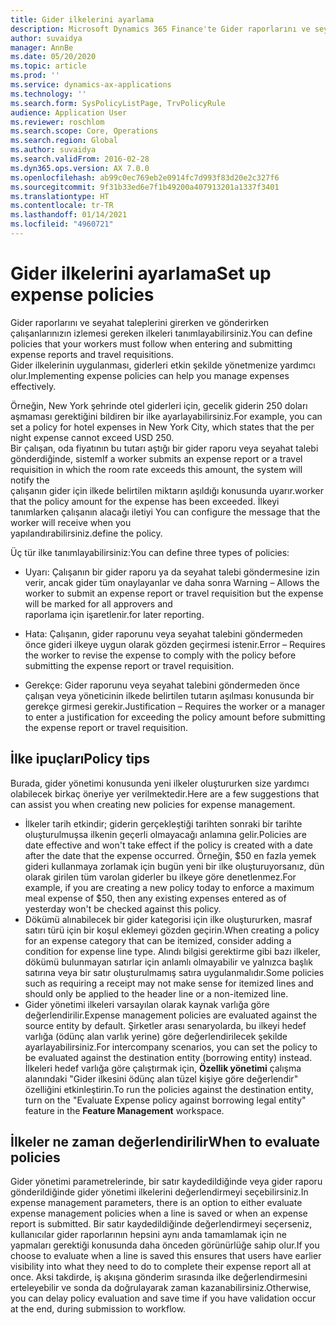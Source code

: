 ```yaml
---
title: Gider ilkelerini ayarlama
description: Microsoft Dynamics 365 Finance'te Gider raporlarını ve seyahat taleplerini girerken ve gönderirken çalışanlarınızın izlemesi gereken gider ilkelerini tanımlayabilirsiniz.
author: suvaidya
manager: AnnBe
ms.date: 05/20/2020
ms.topic: article
ms.prod: ''
ms.service: dynamics-ax-applications
ms.technology: ''
ms.search.form: SysPolicyListPage, TrvPolicyRule
audience: Application User
ms.reviewer: roschlom
ms.search.scope: Core, Operations
ms.search.region: Global
ms.author: suvaidya
ms.search.validFrom: 2016-02-28
ms.dyn365.ops.version: AX 7.0.0
ms.openlocfilehash: ab99c0ec769eb2e0914fc7d993f83d20e2c327f6
ms.sourcegitcommit: 9f31b33ed6e7f1b49200a407913201a1337f3401
ms.translationtype: HT
ms.contentlocale: tr-TR
ms.lasthandoff: 01/14/2021
ms.locfileid: "4960721"
---
```

# <a name="set-up-expense-policies"></a><span data-ttu-id="9592b-103">Gider ilkelerini ayarlama</span><span class="sxs-lookup"><span data-stu-id="9592b-103">Set up expense policies</span></span>

<span data-ttu-id="9592b-104">Gider raporlarını ve seyahat taleplerini girerken ve gönderirken çalışanlarınızın izlemesi gereken ilkeleri tanımlayabilirsiniz.</span><span class="sxs-lookup"><span data-stu-id="9592b-104">You can define policies that your workers must follow when entering and submitting expense reports and travel requisitions.</span></span>         
<span data-ttu-id="9592b-105">Gider ilkelerinin uygulanması, giderleri etkin şekilde yönetmenize yardımcı olur.</span><span class="sxs-lookup"><span data-stu-id="9592b-105">Implementing expense policies can help you manage expenses effectively.</span></span>         

<span data-ttu-id="9592b-106">Örneğin, New York şehrinde otel giderleri için, gecelik giderin 250 doları aşmaması gerektiğini bildiren bir ilke ayarlayabilirsiniz.</span><span class="sxs-lookup"><span data-stu-id="9592b-106">For example, you can set a policy for hotel expenses in New York City, which states that the per night expense cannot exceed USD 250.</span></span>       
<span data-ttu-id="9592b-107">Bir çalışan, oda fiyatının bu tutarı aştığı bir gider raporu veya seyahat talebi gönderdiğinde, sistem</span><span class="sxs-lookup"><span data-stu-id="9592b-107">If a worker submits an expense report or a travel requisition in which the room rate exceeds this amount, the system will notify the</span></span>        
<span data-ttu-id="9592b-108">çalışanın gider için ilkede belirtilen miktarın aşıldığı konusunda uyarır.</span><span class="sxs-lookup"><span data-stu-id="9592b-108">worker that the policy amount for the expense has been exceeded.</span></span> <span data-ttu-id="9592b-109">İlkeyi tanımlarken çalışanın alacağı iletiyi </span><span class="sxs-lookup"><span data-stu-id="9592b-109">You can configure the message that the worker will receive when you</span></span>        
<span data-ttu-id="9592b-110">yapılandırabilirsiniz.</span><span class="sxs-lookup"><span data-stu-id="9592b-110">define the policy.</span></span>      
        
<span data-ttu-id="9592b-111">Üç tür ilke tanımlayabilirsiniz:</span><span class="sxs-lookup"><span data-stu-id="9592b-111">You can define three types of policies:</span></span>         
        
- <span data-ttu-id="9592b-112">Uyarı: Çalışanın bir gider raporu ya da seyahat talebi göndermesine izin verir, ancak gider tüm onaylayanlar ve daha sonra </span><span class="sxs-lookup"><span data-stu-id="9592b-112">Warning – Allows the worker to submit an expense report or travel requisition but the expense will be marked for all approvers and</span></span>        
  <span data-ttu-id="9592b-113">raporlama için işaretlenir.</span><span class="sxs-lookup"><span data-stu-id="9592b-113">for later reporting.</span></span>        

- <span data-ttu-id="9592b-114">Hata: Çalışanın, gider raporunu veya seyahat talebini göndermeden önce gideri ilkeye uygun olarak gözden geçirmesi istenir.</span><span class="sxs-lookup"><span data-stu-id="9592b-114">Error – Requires the worker to revise the expense to comply with the policy before submitting the expense report or travel requisition.</span></span>       
 
 - <span data-ttu-id="9592b-115">Gerekçe: Gider raporunu veya seyahat talebini göndermeden önce çalışan veya yöneticinin ilkede belirtilen tutarın aşılması konusunda bir gerekçe girmesi gerekir.</span><span class="sxs-lookup"><span data-stu-id="9592b-115">Justification – Requires the worker or a manager to enter a justification for exceeding the policy amount before submitting the expense report or travel requisition.</span></span>        

## <a name="policy-tips"></a><span data-ttu-id="9592b-116">İlke ipuçları</span><span class="sxs-lookup"><span data-stu-id="9592b-116">Policy tips</span></span>
<span data-ttu-id="9592b-117">Burada, gider yönetimi konusunda yeni ilkeler oluştururken size yardımcı olabilecek birkaç öneriye yer verilmektedir.</span><span class="sxs-lookup"><span data-stu-id="9592b-117">Here are a few suggestions that can assist you when creating new policies for expense management.</span></span> 
* <span data-ttu-id="9592b-118">İlkeler tarih etkindir; giderin gerçekleştiği tarihten sonraki bir tarihte oluşturulmuşsa ilkenin geçerli olmayacağı anlamına gelir.</span><span class="sxs-lookup"><span data-stu-id="9592b-118">Policies are date effective and won't take effect if the policy is created with a date after the date that the expense occurred.</span></span> <span data-ttu-id="9592b-119">Örneğin, $50 en fazla yemek gideri kullanmaya zorlamak için bugün yeni bir ilke oluşturuyorsanız, dün olarak girilen tüm varolan giderler bu ilkeye göre denetlenmez.</span><span class="sxs-lookup"><span data-stu-id="9592b-119">For example, if you are creating a new policy today to enforce a maximum meal expense of $50, then any existing expenses entered as of yesterday won't be checked against this policy.</span></span>
* <span data-ttu-id="9592b-120">Dökümü alınabilecek bir gider kategorisi için ilke oluştururken, masraf satırı türü için bir koşul eklemeyi gözden geçirin.</span><span class="sxs-lookup"><span data-stu-id="9592b-120">When creating a policy for an expense category that can be itemized, consider adding a condition for expense line type.</span></span> <span data-ttu-id="9592b-121">Alındı bilgisi gerektirme gibi bazı ilkeler, dökümü bulunmayan satırlar için anlamlı olmayabilir ve yalnızca başlık satırına veya bir satır oluşturulmamış satıra uygulanmalıdır.</span><span class="sxs-lookup"><span data-stu-id="9592b-121">Some policies such as requiring a receipt may not make sense for itemized lines and should only be applied to the header line or a non-itemized line.</span></span> 
* <span data-ttu-id="9592b-122">Gider yönetimi ilkeleri varsayılan olarak kaynak varlığa göre değerlendirilir.</span><span class="sxs-lookup"><span data-stu-id="9592b-122">Expense management policies are evaluated against the source entity by default.</span></span> <span data-ttu-id="9592b-123">Şirketler arası senaryolarda, bu ilkeyi hedef varlığa (ödünç alan varlık yerine) göre değerlendirilecek şekilde ayarlayabilirsiniz.</span><span class="sxs-lookup"><span data-stu-id="9592b-123">For intercompany scenarios, you can set the policy to be evaluated against the destination entity (borrowing entity) instead.</span></span> <span data-ttu-id="9592b-124">İlkeleri hedef varlığa göre çalıştırmak için, **Özellik yönetimi** çalışma alanındaki "Gider ilkesini ödünç alan tüzel kişiye göre değerlendir" özelliğini etkinleştirin.</span><span class="sxs-lookup"><span data-stu-id="9592b-124">To run the policies against the destination entity, turn on the "Evaluate Expense policy against borrowing legal entity" feature in the **Feature Management** workspace.</span></span>

## <a name="when-to-evaluate-policies"></a><span data-ttu-id="9592b-125">İlkeler ne zaman değerlendirilir</span><span class="sxs-lookup"><span data-stu-id="9592b-125">When to evaluate policies</span></span>

<span data-ttu-id="9592b-126">Gider yönetimi parametrelerinde, bir satır kaydedildiğinde veya gider raporu gönderildiğinde gider yönetimi ilkelerini değerlendirmeyi seçebilirsiniz.</span><span class="sxs-lookup"><span data-stu-id="9592b-126">In expense management parameters, there is an option to either evaluate expense management policies when a line is saved or when an expense report is submitted.</span></span> <span data-ttu-id="9592b-127">Bir satır kaydedildiğinde değerlendirmeyi seçerseniz, kullanıcılar gider raporlarının hepsini aynı anda tamamlamak için ne yapmaları gerektiği konusunda daha önceden görünürlüğe sahip olur.</span><span class="sxs-lookup"><span data-stu-id="9592b-127">If you choose to evaluate when a line is saved this ensures that users have earlier visibility into what they need to do to complete their expense report all at once.</span></span> <span data-ttu-id="9592b-128">Aksi takdirde, iş akışına gönderim sırasında ilke değerlendirmesini erteleyebilir ve sonda da doğrulayarak zaman kazanabilirsiniz.</span><span class="sxs-lookup"><span data-stu-id="9592b-128">Otherwise, you can delay policy evaluation and save time if you have validation occur at the end, during submission to workflow.</span></span>
